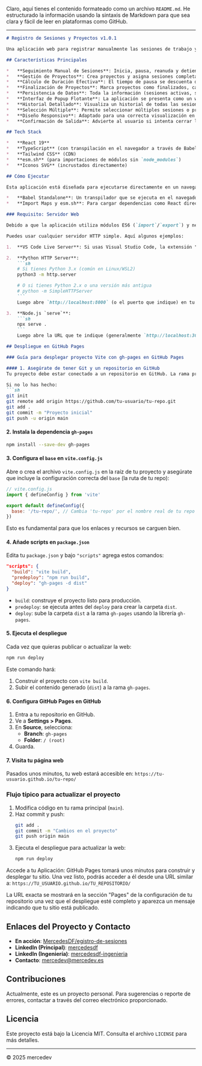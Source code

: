 Claro, aquí tienes el contenido formateado como un archivo `README.md`. He estructurado la información usando la sintaxis de Markdown para que sea clara y fácil de leer en plataformas como GitHub.

---

```markdown
# Registro de Sesiones y Proyectos v1.0.1

Una aplicación web para registrar manualmente las sesiones de trabajo y asignarlas a proyectos. Permite iniciar y detener temporizadores para llevar un control del tiempo invertido, incluyendo funcionalidad de pausa y reanudación.

## Características Principales

*   **Seguimiento Manual de Sesiones**: Inicia, pausa, reanuda y detiene temporizadores para registrar el tiempo de trabajo.
*   **Gestión de Proyectos**: Crea proyectos y asigna sesiones completadas a ellos.
*   **Cálculo de Duración Efectiva**: El tiempo de pausa se descuenta de la duración total de la sesión.
*   **Finalización de Proyectos**: Marca proyectos como finalizados, calculando y almacenando su tiempo total invertido. Posibilidad de reabrir proyectos.
*   **Persistencia de Datos**: Toda la información (sesiones activas, sesiones completadas, proyectos) se guarda en el `localStorage` del navegador, persistiendo entre visitas.
*   **Interfaz de Popup Flotante**: La aplicación se presenta como un widget o popup fijo en la esquina de la ventana del navegador.
*   **Historial Detallado**: Visualiza un historial de todas las sesiones completadas, con opción de asignarlas a proyectos o eliminarlas.
*   **Selección Múltiple**: Permite seleccionar múltiples sesiones o proyectos para eliminarlos en lote.
*   **Diseño Responsivo**: Adaptado para una correcta visualización en diferentes tamaños de pantalla, enfocado en su uso como widget.
*   **Confirmación de Salida**: Advierte al usuario si intenta cerrar la pestaña con una sesión activa.

## Tech Stack

*   **React 19**
*   **TypeScript** (con transpilación en el navegador a través de Babel Standalone)
*   **Tailwind CSS** (CDN)
*   **esm.sh** (para importaciones de módulos sin `node_modules`)
*   **Iconos SVG** (incrustados directamente)

## Cómo Ejecutar

Esta aplicación está diseñada para ejecutarse directamente en un navegador moderno sin necesidad de un paso de compilación local o instalación de dependencias de Node.js. Esto se logra mediante el uso de:

*   **Babel Standalone**: Un transpilador que se ejecuta en el navegador para convertir el código TypeScript (TSX) a JavaScript que el navegador pueda entender.
*   **Import Maps y esm.sh**: Para cargar dependencias como React directamente desde una CDN.

### Requisito: Servidor Web

Debido a que la aplicación utiliza módulos ES6 (`import`/`export`) y necesita cargar archivos como `index.tsx`, debe ser servida a través de un servidor HTTP. No funcionará abriendo `index.html` directamente desde el sistema de archivos (`file:///`).

Puedes usar cualquier servidor HTTP simple. Aquí algunos ejemplos:

1.  **VS Code Live Server**: Si usas Visual Studio Code, la extensión "Live Server" es una excelente opción. Haz clic derecho en `index.html` y selecciona "Open with Live Server".

2.  **Python HTTP Server**:
    ```sh
    # Si tienes Python 3.x (común en Linux/WSL2)
    python3 -m http.server

    # O si tienes Python 2.x o una versión más antigua
    # python -m SimpleHTTPServer
    ```
    Luego abre `http://localhost:8000` (o el puerto que indique) en tu navegador.

3.  **Node.js `serve`**:
    ```sh
    npx serve .
    ```
    Luego abre la URL que te indique (generalmente `http://localhost:3000`).

## Despliegue en GitHub Pages

### Guía para desplegar proyecto Vite con gh-pages en GitHub Pages

#### 1. Asegúrate de tener Git y un repositorio en GitHub
Tu proyecto debe estar conectado a un repositorio en GitHub. La rama principal suele ser `main` o `master`.

Si no lo has hecho:
```sh
git init
git remote add origin https://github.com/tu-usuario/tu-repo.git
git add .
git commit -m "Proyecto inicial"
git push -u origin main
```

#### 2. Instala la dependencia `gh-pages`
```sh
npm install --save-dev gh-pages
```

#### 3. Configura el `base` en `vite.config.js`
Abre o crea el archivo `vite.config.js` en la raíz de tu proyecto y asegúrate que incluye la configuración correcta del `base` (la ruta de tu repo):

```javascript
// vite.config.js
import { defineConfig } from 'vite'

export default defineConfig({
  base: '/tu-repo/', // Cambia 'tu-repo' por el nombre real de tu repo GitHub
})
```
Esto es fundamental para que los enlaces y recursos se carguen bien.

#### 4. Añade scripts en `package.json`
Edita tu `package.json` y bajo `"scripts"` agrega estos comandos:
```json
"scripts": {
  "build": "vite build",
  "predeploy": "npm run build",
  "deploy": "gh-pages -d dist"
}
```
*   `build`: construye el proyecto listo para producción.
*   `predeploy`: se ejecuta antes del `deploy` para crear la carpeta `dist`.
*   `deploy`: sube la carpeta `dist` a la rama `gh-pages` usando la librería `gh-pages`.

#### 5. Ejecuta el despliegue
Cada vez que quieras publicar o actualizar la web:
```sh
npm run deploy
```
Este comando hará:
1.  Construir el proyecto con `vite build`.
2.  Subir el contenido generado (`dist`) a la rama `gh-pages`.

#### 6. Configura GitHub Pages en GitHub
1.  Entra a tu repositorio en GitHub.
2.  Ve a **Settings > Pages**.
3.  En **Source**, selecciona:
    *   **Branch**: `gh-pages`
    *   **Folder**: `/ (root)`
4.  Guarda.

#### 7. Visita tu página web
Pasados unos minutos, tu web estará accesible en: `https://tu-usuario.github.io/tu-repo/`

### Flujo típico para actualizar el proyecto
1.  Modifica código en tu rama principal (`main`).
2.  Haz commit y push:
    ```sh
    git add .
    git commit -m "Cambios en el proyecto"
    git push origin main
    ```
3.  Ejecuta el despliegue para actualizar la web:
    ```sh
    npm run deploy
    ```

Accede a tu Aplicación: GitHub Pages tomará unos minutos para construir y desplegar tu sitio. Una vez listo, podrás acceder a él desde una URL similar a: `https://TU_USUARIO.github.io/TU_REPOSITORIO/`

La URL exacta se mostrará en la sección "Pages" de la configuración de tu repositorio una vez que el despliegue esté completo y aparezca un mensaje indicando que tu sitio está publicado.

## Enlaces del Proyecto y Contacto

*   **En acción**: [MercedesDF/egistro-de-sesiones](https://github.com/MercedesDF/egistro-de-sesiones)
*   **LinkedIn (Principal)**: [mercedesdf](https://www.linkedin.com/in/mercedesdf)
*   **LinkedIn (Ingeniería)**: [mercedesdf-ingenieria](https://www.linkedin.com/in/mercedesdf-ingenieria)
*   **Contacto**: [mercedev@mercedev.es](mailto:mercedev@mercedev.es)

## Contribuciones

Actualmente, este es un proyecto personal. Para sugerencias o reporte de errores, contactar a través del correo electrónico proporcionado.

## Licencia

Este proyecto está bajo la Licencia MIT. Consulta el archivo `LICENSE` para más detalles.

---

&copy; 2025 mercedev
